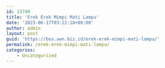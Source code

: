 ```yaml
---
id: 13740
title: 'Erek Erek Mimpi Mati Lampu'
date: '2023-06-17T03:22:18+00:00'
author: admin
layout: post
guid: 'https://bos.awn.biz.id/erek-erek-mimpi-mati-lampu/'
permalink: /erek-erek-mimpi-mati-lampu/
categories:
    - Uncategorized
---
```


